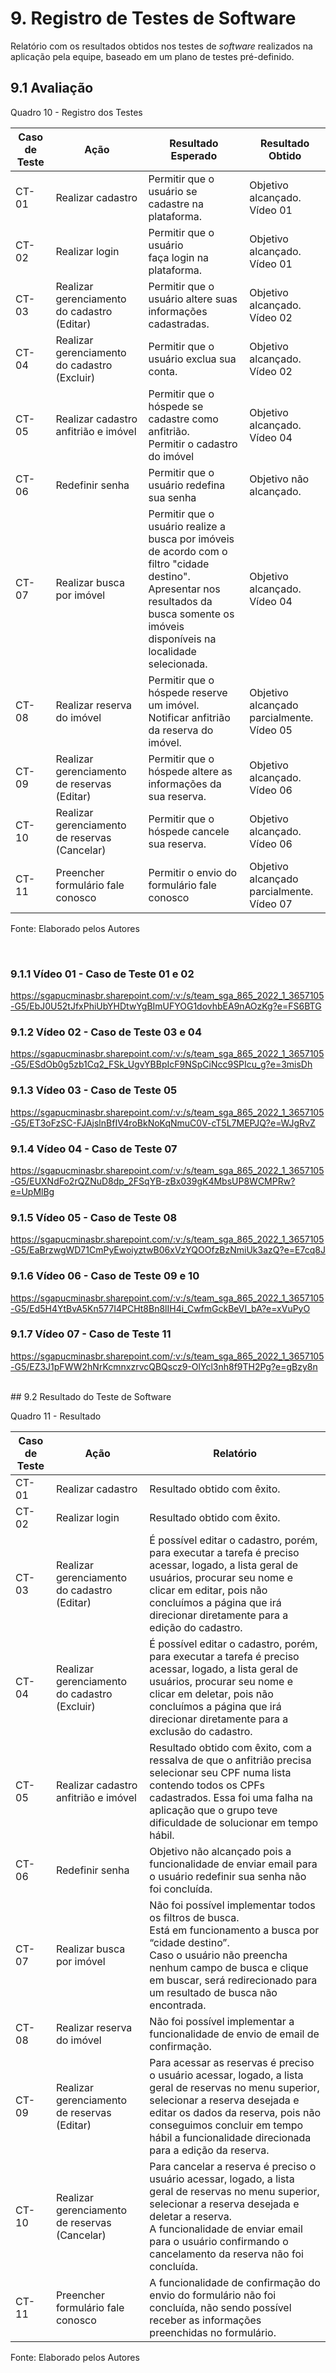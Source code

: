 # 9. Registro de Testes de Software

Relatório com os resultados obtidos nos testes de _software_ realizados na aplicação pela equipe, baseado em um plano de testes pré-definido.

## 9.1 Avaliação

Quadro 10 - Registro dos Testes

|Caso de Teste |Ação                                 |Resultado Esperado                              |Resultado Obtido                    |
|--------------|-------------------------------------|------------------------------------------------|------------------------------------|
|CT-01    |Realizar cadastro                    |Permitir que o usuário se cadastre na plataforma.|Objetivo alcançado. <br> Vídeo 01   |
|CT-02    |Realizar login                       |Permitir que o usuário faça login na plataforma. |Objetivo alcançado. <br> Vídeo 01   |
|CT-03    |Realizar gerenciamento do cadastro (Editar)   |Permitir que o usuário altere suas informações cadastradas.|Objetivo alcançado.<br> Vídeo 02 |
|CT-04    |Realizar gerenciamento do cadastro (Excluir)  |Permitir que o usuário exclua sua conta.|Objetivo alcançado. <br> Vídeo 02   |
|CT-05    |Realizar cadastro anfitrião e imóvel |Permitir que o hóspede se cadastre como anfitrião.<br>Permitir o cadastro do imóvel  |Objetivo alcançado. <br> Vídeo 04   |
|CT-06    |Redefinir senha                      |Permitir que o usuário redefina sua senha       |Objetivo não alcançado.             |
|CT-07    |Realizar busca por imóvel            |Permitir que o usuário realize a busca por imóveis de acordo com o filtro "cidade destino".<br>Apresentar nos resultados da busca somente os imóveis disponíveis na localidade selecionada.                               |Objetivo alcançado. <br> Vídeo 04|
|CT-08    |Realizar reserva do imóvel           |Permitir que o hóspede reserve um imóvel.<br>Notificar anfitrião da reserva do imóvel.|Objetivo alcançado parcialmente. <br> Vídeo 05|
|CT-09    |Realizar gerenciamento de reservas (Editar)   |Permitir que o hóspede altere as informações da sua reserva.|Objetivo alcançado.<br> Vídeo 06|
|CT-10    |Realizar gerenciamento de reservas (Cancelar)   |Permitir que o hóspede cancele sua reserva.|Objetivo alcançado.<br> Vídeo 06|
|CT-11    |Preencher formulário fale conosco    |Permitir o envio do formulário fale conosco     |Objetivo alcançado parcialmente. <br> Vídeo 07|

Fonte: Elaborado pelos Autores

<br>

### 9.1.1 Vídeo 01 - Caso de Teste 01 e 02

<https://sgapucminasbr.sharepoint.com/:v:/s/team_sga_865_2022_1_3657105-G5/EbJ0U52tJfxPhiUbYHDtwYgBImUFYOG1dovhbEA9nAOzKg?e=FS6BTG>


### 9.1.2 Vídeo 02 - Caso de Teste 03 e 04

https://sgapucminasbr.sharepoint.com/:v:/s/team_sga_865_2022_1_3657105-G5/ESdOb0g5zb1Cq2_FSk_UgvYBBpIcF9NSpCiNcc9SPIcu_g?e=3misDh


### 9.1.3 Vídeo 03 - Caso de Teste 05

https://sgapucminasbr.sharepoint.com/:v:/s/team_sga_865_2022_1_3657105-G5/ET3oFzSC-FJAjslnBfIV4roBkNoKqNmuC0V-cT5L7MEPJQ?e=WJgRvZ


### 9.1.4 Vídeo 04 - Caso de Teste 07

https://sgapucminasbr.sharepoint.com/:v:/s/team_sga_865_2022_1_3657105-G5/EUXNdFo2rQZNuD8dp_2FSqYB-zBx039gK4MbsUP8WCMPRw?e=UpMlBg


### 9.1.5 Vídeo 05 - Caso de Teste 08

https://sgapucminasbr.sharepoint.com/:v:/s/team_sga_865_2022_1_3657105-G5/EaBrzwgWD71CmPyEwoiyztwB06xVzYQOOfzBzNmiUk3azQ?e=E7cq8J


### 9.1.6 Vídeo 06 - Caso de Teste 09 e 10

https://sgapucminasbr.sharepoint.com/:v:/s/team_sga_865_2022_1_3657105-G5/Ed5H4YtBvA5Kn577I4PCHt8Bn8lIH4i_CwfmGckBeVI_bA?e=xVuPyO


### 9.1.7 Vídeo 07 - Caso de Teste 11

https://sgapucminasbr.sharepoint.com/:v:/s/team_sga_865_2022_1_3657105-G5/EZ3J1pFWW2hNrKcmnxzrvcQBQscz9-OlYcl3nh8f9TH2Pg?e=gBzy8n

<br>
## 9.2 Resultado do Teste de Software

Quadro 11 - Resultado

|Caso de Teste |Ação                                          |Relatório                   |
|--------------|----------------------------------------------|----------------------------|
|CT-01         |Realizar cadastro                             |Resultado obtido com êxito. |
|CT-02         |Realizar login                                |Resultado obtido com êxito. |
|CT-03         |Realizar gerenciamento do cadastro (Editar)   |É possível editar o cadastro, porém, para executar a tarefa é preciso acessar, logado, a lista geral de usuários, procurar seu nome e clicar em editar, pois não concluímos a página que irá direcionar diretamente para a edição do cadastro. |
|CT-04         |Realizar gerenciamento do cadastro (Excluir)  |É possível editar o cadastro, porém, para executar a tarefa é preciso acessar, logado, a lista geral de usuários, procurar seu nome e clicar em deletar, pois não concluímos a página que irá direcionar diretamente para a exclusão do cadastro. |
|CT-05         |Realizar cadastro anfitrião e imóvel          |Resultado obtido com êxito, com a ressalva de que o anfitrião precisa selecionar seu CPF numa lista contendo todos os CPFs cadastrados. Essa foi uma falha na aplicação que o grupo teve dificuldade de solucionar em tempo hábil. |
|CT-06         |Redefinir senha                               |Objetivo não alcançado pois a funcionalidade de enviar email para o usuário redefinir sua senha não foi concluída. |
|CT-07         |Realizar busca por imóvel                     |Não foi possível implementar todos os filtros de busca. <br> Está em funcionamento a busca por “cidade destino”.<br> Caso o usuário não preencha nenhum campo de busca e clique em buscar, será redirecionado para um resultado de busca não encontrada. |
|CT-08         |Realizar reserva do imóvel                    |Não foi possível implementar a funcionalidade de envio de email de confirmação. |
|CT-09         |Realizar gerenciamento de reservas (Editar)   |Para acessar as reservas é preciso o usuário acessar, logado, a lista geral de reservas no menu superior, selecionar a reserva desejada e editar os dados da reserva, pois não conseguimos concluir em tempo hábil a funcionalidade direcionada para a edição da reserva. |
|CT-10         |Realizar gerenciamento de reservas (Cancelar) |Para cancelar a reserva é preciso o usuário acessar, logado, a lista geral de reservas no menu superior, selecionar a reserva desejada e deletar a reserva. <br> A funcionalidade de enviar email para o usuário confirmando o cancelamento da reserva não foi concluída. |
|CT-11         |Preencher formulário fale conosco             |A funcionalidade de confirmação do envio do formulário não foi concluída, não sendo possível receber as informações preenchidas no formulário. |

Fonte: Elaborado pelos Autores
